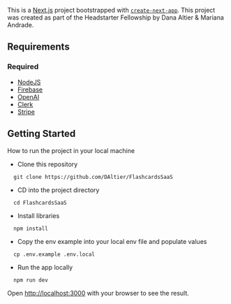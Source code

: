 This is a [Next.js](https://nextjs.org/) project bootstrapped with [`create-next-app`](https://github.com/vercel/next.js/tree/canary/packages/create-next-app).
This project was created as part of the Headstarter Fellowship by Dana Altier & Mariana Andrade.

## Requirements

### Required

- [NodeJS](https://nodejs.org/en/download/package-manager)
- [Firebase](https://console.firebase.google.com/u/0/)
- [OpenAI](https://platform.openai.com/api-keys)
- [Clerk](https://dashboard.clerk.com/)
- [Stripe](https://dashboard.stripe.com/test/apikeys)

## Getting Started

How to run the project in your local machine

- Clone this repository

```shell
  git clone https://github.com/DAltier/FlashcardsSaaS
```

- CD into the project directory

```shell
  cd FlashcardsSaaS
```

- Install libraries

```shell
  npm install
```

- Copy the env example into your local env file and populate values

```shell
  cp .env.example .env.local
```

- Run the app locally

```shell
  npm run dev
```

Open [http://localhost:3000](http://localhost:3000) with your browser to see the result.
